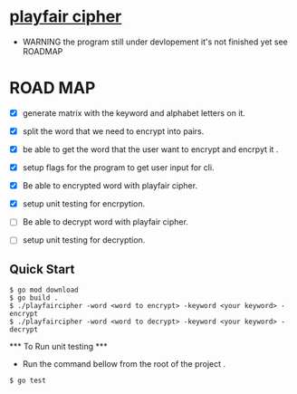 # [playfair cipher](https://en.wikipedia.org/wiki/Playfair_cipher)

 * WARNING the program still under devlopement it's not finished yet see ROADMAP

# ROAD MAP


- [X] generate matrix with the keyword and alphabet letters on it.
- [X] split the word that we need to encrypt into pairs.
- [X] be able to get the word that the user want to encrypt and encrpyt it .
- [X] setup flags for the program to get user input for cli.
- [X] Be able to encrypted word with playfair cipher.
- [X] setup unit testing for encrpytion.
- [ ] Be able to decrypt word with playfair cipher.
- [ ] setup unit testing for decryption.


## Quick Start

```console
$ go mod download
$ go build .
$ ./playfaircipher -word <word to encrypt> -keyword <your keyword> -encrypt
$ ./playfaircipher -word <word to decrypt> -keyword <your keyword> -decrypt
```
*** To Run unit testing ***
- Run the command bellow from the root of the project .
```console
$ go test
```
